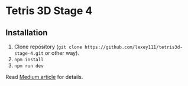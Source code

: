 # Tetris 3D Stage 4

## Installation

1. Clone repository (`git clone https://github.com/lexey111/tetris3d-stage-4.git` or other way).
2. `npm install`
3. `npm run dev`


Read [Medium article]() for details.
